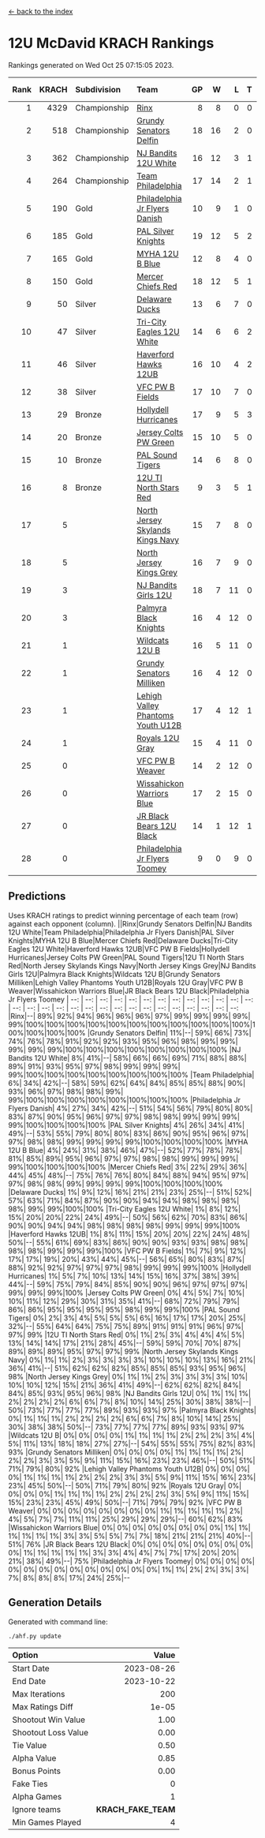 [<- back to the index](readme.md)
# 12U McDavid KRACH Rankings
Rankings generated on Wed Oct 25 07:15:05 2023.

Rank|KRACH|Subdivision|Team|GP|W|L|T|OTW|OTL|SoS|Exp Wins|Win Diff
---:|---:|:---|:---|---:|---:|---:|---:|---:|---:|---:|---:|---:
1|4329|Championship|[Rinx](https://gamesheetstats.com/seasons/3659/teams/142538/schedule)|8|8|0|0|0|0|81|8.8|-0.0
2|518|Championship|[Grundy Senators Delfin](https://gamesheetstats.com/seasons/3659/teams/140501/schedule)|18|16|2|0|0|0|81|16.8|-0.0
3|362|Championship|[NJ Bandits 12U White](https://gamesheetstats.com/seasons/3659/teams/140510/schedule)|16|12|3|1|1|0|351|13.3|-0.0
4|264|Championship|[Team Philadelphia](https://gamesheetstats.com/seasons/3659/teams/140520/schedule)|17|14|2|1|0|0|77|15.4|0.0
5|190|Gold|[Philadelphia Jr Flyers Danish](https://gamesheetstats.com/seasons/3659/teams/140517/schedule)|10|9|1|0|0|0|28|9.9|0.0
6|185|Gold|[PAL Silver Knights](https://gamesheetstats.com/seasons/3659/teams/140514/schedule)|19|12|5|2|0|0|366|13.8|-0.0
7|165|Gold|[MYHA 12U B Blue](https://gamesheetstats.com/seasons/3659/teams/140509/schedule)|12|8|4|0|1|0|445|8.8|-0.0
8|150|Gold|[Mercer Chiefs Red](https://gamesheetstats.com/seasons/3659/teams/140508/schedule)|18|12|5|1|0|0|337|13.4|0.0
9|50|Silver|[Delaware Ducks](https://gamesheetstats.com/seasons/3659/teams/140500/schedule)|13|6|7|0|0|0|435|6.9|0.0
10|47|Silver|[Tri-City Eagles 12U White](https://gamesheetstats.com/seasons/3659/teams/140521/schedule)|14|6|6|2|0|0|133|7.9|0.0
11|46|Silver|[Haverford Hawks 12UB](https://gamesheetstats.com/seasons/3659/teams/140503/schedule)|16|10|4|2|0|0|81|11.9|0.0
12|38|Silver|[VFC PW B Fields](https://gamesheetstats.com/seasons/3659/teams/140522/schedule)|17|10|7|0|0|1|98|10.9|0.0
13|29|Bronze|[Hollydell Hurricanes](https://gamesheetstats.com/seasons/3659/teams/140504/schedule)|17|9|5|3|0|1|60|11.4|0.0
14|20|Bronze|[Jersey Colts PW Green](https://gamesheetstats.com/seasons/3659/teams/140505/schedule)|15|10|5|0|1|0|39|10.9|0.0
15|10|Bronze|[PAL Sound Tigers](https://gamesheetstats.com/seasons/3659/teams/140515/schedule)|14|6|8|0|0|0|152|6.9|0.0
16|8|Bronze|[12U TI North Stars Red](https://gamesheetstats.com/seasons/3659/teams/140499/schedule)|9|3|5|1|0|1|46|4.4|0.0
17|5||[North Jersey Skylands Kings Navy](https://gamesheetstats.com/seasons/3659/teams/140513/schedule)|15|7|8|0|1|0|90|7.9|0.0
18|5||[North Jersey Kings Grey](https://gamesheetstats.com/seasons/3659/teams/140512/schedule)|16|7|9|0|0|1|58|7.9|0.0
19|3||[NJ Bandits Girls 12U](https://gamesheetstats.com/seasons/3659/teams/140511/schedule)|18|7|11|0|0|0|37|7.9|0.0
20|3||[Palmyra Black Knights](https://gamesheetstats.com/seasons/3659/teams/140516/schedule)|16|4|12|0|1|0|67|4.9|0.0
21|1||[Wildcats 12U B](https://gamesheetstats.com/seasons/3659/teams/140524/schedule)|16|5|11|0|0|0|82|5.9|0.0
22|1||[Grundy Senators Milliken](https://gamesheetstats.com/seasons/3659/teams/140502/schedule)|16|4|12|0|0|1|276|4.9|0.0
23|1||[Lehigh Valley Phantoms Youth U12B](https://gamesheetstats.com/seasons/3659/teams/140507/schedule)|17|4|12|1|0|0|84|5.4|0.0
24|1||[Royals 12U Gray](https://gamesheetstats.com/seasons/3659/teams/140519/schedule)|15|4|11|0|1|1|58|4.9|0.0
25|0||[VFC PW B Weaver](https://gamesheetstats.com/seasons/3659/teams/140523/schedule)|14|2|12|0|1|0|340|2.9|0.0
26|0||[Wissahickon Warriors Blue](https://gamesheetstats.com/seasons/3659/teams/140525/schedule)|17|2|15|0|0|1|316|2.9|0.0
27|0||[JR Black Bears 12U Black](https://gamesheetstats.com/seasons/3659/teams/140506/schedule)|14|1|12|1|0|0|93|2.4|0.0
28|0||[Philadelphia Jr Flyers Toomey](https://gamesheetstats.com/seasons/3659/teams/140518/schedule)|9|0|9|0|0|0|454|0.9|0.0

## Predictions
Uses KRACH ratings to predict winning percentage of each team (row) against each opponent (column).
||Rinx|Grundy Senators Delfin|NJ Bandits 12U White|Team Philadelphia|Philadelphia Jr Flyers Danish|PAL Silver Knights|MYHA 12U B Blue|Mercer Chiefs Red|Delaware Ducks|Tri-City Eagles 12U White|Haverford Hawks 12UB|VFC PW B Fields|Hollydell Hurricanes|Jersey Colts PW Green|PAL Sound Tigers|12U TI North Stars Red|North Jersey Skylands Kings Navy|North Jersey Kings Grey|NJ Bandits Girls 12U|Palmyra Black Knights|Wildcats 12U B|Grundy Senators Milliken|Lehigh Valley Phantoms Youth U12B|Royals 12U Gray|VFC PW B Weaver|Wissahickon Warriors Blue|JR Black Bears 12U Black|Philadelphia Jr Flyers Toomey
| --: | --: | --: | --: | --: | --: | --: | --: | --: | --: | --: | --: | --: | --: | --: | --: | --: | --: | --: | --: | --: | --: | --: | --: | --: | --: | --: | --: | --: 
|Rinx|--| 89%| 92%| 94%| 96%| 96%| 96%| 97%| 99%| 99%| 99%| 99%| 99%|100%|100%|100%|100%|100%|100%|100%|100%|100%|100%|100%|100%|100%|100%|100%
|Grundy Senators Delfin| 11%|--| 59%| 66%| 73%| 74%| 76%| 78%| 91%| 92%| 92%| 93%| 95%| 96%| 98%| 99%| 99%| 99%| 99%| 99%|100%|100%|100%|100%|100%|100%|100%|100%
|NJ Bandits 12U White|  8%| 41%|--| 58%| 66%| 66%| 69%| 71%| 88%| 88%| 89%| 91%| 93%| 95%| 97%| 98%| 99%| 99%| 99%| 99%|100%|100%|100%|100%|100%|100%|100%|100%
|Team Philadelphia|  6%| 34%| 42%|--| 58%| 59%| 62%| 64%| 84%| 85%| 85%| 88%| 90%| 93%| 96%| 97%| 98%| 98%| 99%| 99%|100%|100%|100%|100%|100%|100%|100%|100%
|Philadelphia Jr Flyers Danish|  4%| 27%| 34%| 42%|--| 51%| 54%| 56%| 79%| 80%| 80%| 83%| 87%| 90%| 95%| 96%| 97%| 97%| 98%| 98%| 99%| 99%| 99%| 99%|100%|100%|100%|100%
|PAL Silver Knights|  4%| 26%| 34%| 41%| 49%|--| 53%| 55%| 79%| 80%| 80%| 83%| 86%| 90%| 95%| 96%| 97%| 97%| 98%| 98%| 99%| 99%| 99%| 99%|100%|100%|100%|100%
|MYHA 12U B Blue|  4%| 24%| 31%| 38%| 46%| 47%|--| 52%| 77%| 78%| 78%| 81%| 85%| 89%| 95%| 96%| 97%| 97%| 98%| 98%| 99%| 99%| 99%| 99%|100%|100%|100%|100%
|Mercer Chiefs Red|  3%| 22%| 29%| 36%| 44%| 45%| 48%|--| 75%| 76%| 76%| 80%| 84%| 88%| 94%| 95%| 97%| 97%| 98%| 98%| 99%| 99%| 99%| 99%|100%|100%|100%|100%
|Delaware Ducks|  1%|  9%| 12%| 16%| 21%| 21%| 23%| 25%|--| 51%| 52%| 57%| 63%| 71%| 84%| 87%| 90%| 90%| 94%| 94%| 98%| 98%| 98%| 98%| 99%| 99%|100%|100%
|Tri-City Eagles 12U White|  1%|  8%| 12%| 15%| 20%| 20%| 22%| 24%| 49%|--| 50%| 56%| 62%| 70%| 83%| 86%| 90%| 90%| 94%| 94%| 98%| 98%| 98%| 98%| 99%| 99%| 99%|100%
|Haverford Hawks 12UB|  1%|  8%| 11%| 15%| 20%| 20%| 22%| 24%| 48%| 50%|--| 55%| 61%| 69%| 83%| 86%| 90%| 90%| 93%| 93%| 98%| 98%| 98%| 98%| 99%| 99%| 99%|100%
|VFC PW B Fields|  1%|  7%|  9%| 12%| 17%| 17%| 19%| 20%| 43%| 44%| 45%|--| 56%| 65%| 80%| 83%| 87%| 88%| 92%| 92%| 97%| 97%| 97%| 98%| 99%| 99%| 99%|100%
|Hollydell Hurricanes|  1%|  5%|  7%| 10%| 13%| 14%| 15%| 16%| 37%| 38%| 39%| 44%|--| 59%| 75%| 79%| 84%| 85%| 90%| 90%| 96%| 97%| 97%| 97%| 99%| 99%| 99%|100%
|Jersey Colts PW Green|  0%|  4%|  5%|  7%| 10%| 10%| 11%| 12%| 29%| 30%| 31%| 35%| 41%|--| 68%| 72%| 79%| 79%| 86%| 86%| 95%| 95%| 95%| 95%| 98%| 99%| 99%|100%
|PAL Sound Tigers|  0%|  2%|  3%|  4%|  5%|  5%|  5%|  6%| 16%| 17%| 17%| 20%| 25%| 32%|--| 55%| 64%| 64%| 75%| 75%| 89%| 91%| 91%| 91%| 96%| 97%| 97%| 99%
|12U TI North Stars Red|  0%|  1%|  2%|  3%|  4%|  4%|  4%|  5%| 13%| 14%| 14%| 17%| 21%| 28%| 45%|--| 59%| 59%| 70%| 70%| 87%| 89%| 89%| 89%| 95%| 97%| 97%| 99%
|North Jersey Skylands Kings Navy|  0%|  1%|  1%|  2%|  3%|  3%|  3%|  3%| 10%| 10%| 10%| 13%| 16%| 21%| 36%| 41%|--| 51%| 62%| 62%| 82%| 85%| 85%| 85%| 93%| 95%| 96%| 98%
|North Jersey Kings Grey|  0%|  1%|  1%|  2%|  3%|  3%|  3%|  3%| 10%| 10%| 10%| 12%| 15%| 21%| 36%| 41%| 49%|--| 62%| 62%| 82%| 84%| 84%| 85%| 93%| 95%| 96%| 98%
|NJ Bandits Girls 12U|  0%|  1%|  1%|  1%|  2%|  2%|  2%|  2%|  6%|  6%|  7%|  8%| 10%| 14%| 25%| 30%| 38%| 38%|--| 50%| 73%| 77%| 77%| 77%| 89%| 93%| 93%| 97%
|Palmyra Black Knights|  0%|  1%|  1%|  1%|  2%|  2%|  2%|  2%|  6%|  6%|  7%|  8%| 10%| 14%| 25%| 30%| 38%| 38%| 50%|--| 73%| 77%| 77%| 77%| 89%| 93%| 93%| 97%
|Wildcats 12U B|  0%|  0%|  0%|  0%|  1%|  1%|  1%|  1%|  2%|  2%|  2%|  3%|  4%|  5%| 11%| 13%| 18%| 18%| 27%| 27%|--| 54%| 55%| 55%| 75%| 82%| 83%| 93%
|Grundy Senators Milliken|  0%|  0%|  0%|  0%|  1%|  1%|  1%|  1%|  2%|  2%|  2%|  3%|  3%|  5%|  9%| 11%| 15%| 16%| 23%| 23%| 46%|--| 50%| 51%| 71%| 79%| 80%| 92%
|Lehigh Valley Phantoms Youth U12B|  0%|  0%|  0%|  0%|  1%|  1%|  1%|  1%|  2%|  2%|  2%|  3%|  3%|  5%|  9%| 11%| 15%| 16%| 23%| 23%| 45%| 50%|--| 50%| 71%| 79%| 80%| 92%
|Royals 12U Gray|  0%|  0%|  0%|  0%|  1%|  1%|  1%|  1%|  2%|  2%|  2%|  2%|  3%|  5%|  9%| 11%| 15%| 15%| 23%| 23%| 45%| 49%| 50%|--| 71%| 79%| 79%| 92%
|VFC PW B Weaver|  0%|  0%|  0%|  0%|  0%|  0%|  0%|  0%|  1%|  1%|  1%|  1%|  1%|  2%|  4%|  5%|  7%|  7%| 11%| 11%| 25%| 29%| 29%| 29%|--| 60%| 62%| 83%
|Wissahickon Warriors Blue|  0%|  0%|  0%|  0%|  0%|  0%|  0%|  0%|  1%|  1%|  1%|  1%|  1%|  1%|  3%|  3%|  5%|  5%|  7%|  7%| 18%| 21%| 21%| 21%| 40%|--| 51%| 76%
|JR Black Bears 12U Black|  0%|  0%|  0%|  0%|  0%|  0%|  0%|  0%|  0%|  1%|  1%|  1%|  1%|  1%|  3%|  3%|  4%|  4%|  7%|  7%| 17%| 20%| 20%| 21%| 38%| 49%|--| 75%
|Philadelphia Jr Flyers Toomey|  0%|  0%|  0%|  0%|  0%|  0%|  0%|  0%|  0%|  0%|  0%|  0%|  0%|  0%|  1%|  1%|  2%|  2%|  3%|  3%|  7%|  8%|  8%|  8%| 17%| 24%| 25%|--

## Generation Details

Generated with command line:
```
./ahf.py update
```

| Option | Value |
| :----- | ----: |
| Start Date | 2023-08-26 |
| End Date | 2023-10-22 |
| Max Iterations | 200 |
| Max Ratings Diff | 1e-05 |
| Shootout Win Value | 1.00 |
| Shootout Loss Value | 0.00 |
| Tie Value | 0.50 |
| Alpha Value | 0.85 |
| Bonus Points | 0.00 |
| Fake Ties | 0 |
| Alpha Games | 1 |
| Ignore teams | __KRACH_FAKE_TEAM__ |
| Min Games Played | 4 |

